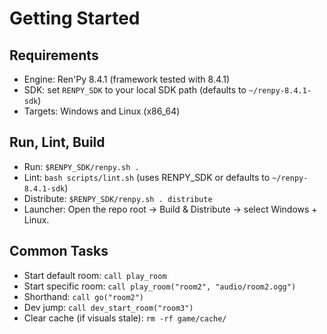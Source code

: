 # Getting Started

## Requirements
- Engine: Ren'Py 8.4.1 (framework tested with 8.4.1)
- SDK: set `RENPY_SDK` to your local SDK path (defaults to `~/renpy-8.4.1-sdk`)
- Targets: Windows and Linux (x86_64)

## Run, Lint, Build
- Run: `$RENPY_SDK/renpy.sh .`
- Lint: `bash scripts/lint.sh` (uses RENPY_SDK or defaults to `~/renpy-8.4.1-sdk`)
- Distribute: `$RENPY_SDK/renpy.sh . distribute`
- Launcher: Open the repo root → Build & Distribute → select Windows + Linux.

## Common Tasks
- Start default room: `call play_room`
- Start specific room: `call play_room("room2", "audio/room2.ogg")`
- Shorthand: `call go("room2")`
- Dev jump: `call dev_start_room("room3")`
- Clear cache (if visuals stale): `rm -rf game/cache/`
